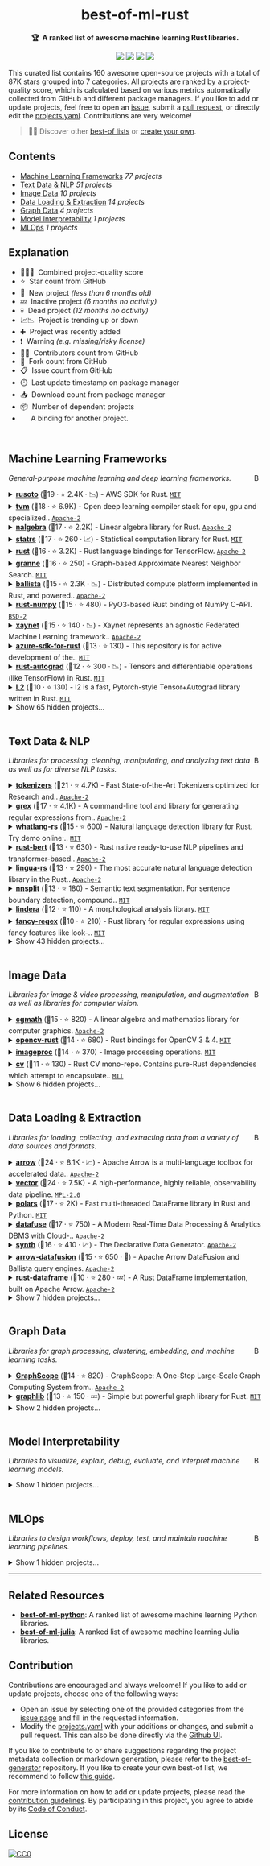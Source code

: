 <!-- markdownlint-disable -->
<h1 align="center">
    best-of-ml-rust
    <br>
</h1>

<p align="center">
    <strong>🏆&nbsp; A ranked list of awesome machine learning Rust libraries.</strong>
</p>

<p align="center">
    <a href="https://best-of.org" title="Best-of Badge"><img src="http://bit.ly/3o3EHNN"></a>
    <a href="#Contents" title="Project Count"><img src="https://img.shields.io/badge/projects-160-blue.svg?color=5ac4bf"></a>
    <a href="#Contribution" title="Contributions are welcome"><img src="https://img.shields.io/badge/contributions-welcome-green.svg"></a>
    <a href="https://github.com/e-tony/best-of-ml-rust/releases" title="Best-of Updates"><img src="https://img.shields.io/github/release-date/e-tony/best-of-ml-rust?color=green&label=updated"></a>
</p>

This curated list contains 160 awesome open-source projects with a total of 87K stars grouped into 7 categories. All projects are ranked by a project-quality score, which is calculated based on various metrics automatically collected from GitHub and different package managers. If you like to add or update projects, feel free to open an [issue](https://github.com/e-tony/best-of-ml-rust/issues/new/choose), submit a [pull request](https://github.com/e-tony/best-of-ml-rust/pulls), or directly edit the [projects.yaml](https://github.com/e-tony/best-of-ml-rust/edit/main/projects.yaml). Contributions are very welcome!

> 🧙‍♂️  Discover other [best-of lists](https://best-of.org) or [create your own](https://github.com/best-of-lists/best-of/blob/main/create-best-of-list.md).

## Contents

- [Machine Learning Frameworks](#machine-learning-frameworks) _77 projects_
- [Text Data & NLP](#text-data--nlp) _51 projects_
- [Image Data](#image-data) _10 projects_
- [Data Loading & Extraction](#data-loading--extraction) _14 projects_
- [Graph Data](#graph-data) _4 projects_
- [Model Interpretability](#model-interpretability) _1 projects_
- [MLOps](#mlops) _1 projects_

## Explanation
- 🥇🥈🥉&nbsp; Combined project-quality score
- ⭐️&nbsp; Star count from GitHub
- 🐣&nbsp; New project _(less than 6 months old)_
- 💤&nbsp; Inactive project _(6 months no activity)_
- 💀&nbsp; Dead project _(12 months no activity)_
- 📈📉&nbsp; Project is trending up or down
- ➕&nbsp; Project was recently added
- ❗️&nbsp; Warning _(e.g. missing/risky license)_
- 👨‍💻&nbsp; Contributors count from GitHub
- 🔀&nbsp; Fork count from GitHub
- 📋&nbsp; Issue count from GitHub
- ⏱️&nbsp; Last update timestamp on package manager
- 📥&nbsp; Download count from package manager
- 📦&nbsp; Number of dependent projects
- <img src="🎁" style="display:inline;" width="13" height="13">&nbsp; A binding for another project.

<br>

## Machine Learning Frameworks

<a href="#contents"><img align="right" width="15" height="15" src="https://git.io/JtehR" alt="Back to top"></a>

_General-purpose machine learning and deep learning frameworks._

<details><summary><b><a href="https://github.com/rusoto/rusoto">rusoto</a></b> (🥇19 ·  ⭐ 2.4K · 📉) - AWS SDK for Rust. <code><a href="http://bit.ly/34MBwT8">MIT</a></code></summary>

- [GitHub](https://github.com/rusoto/rusoto) (👨‍💻 180 · 🔀 370 · 📋 870 - 22% open · ⏱️ 30.06.2021):

	```
	git clone https://github.com/rusoto/rusoto
	```
</details>
<details><summary><b><a href="https://github.com/apache/tvm">tvm</a></b> (🥇18 ·  ⭐ 6.9K) - Open deep learning compiler stack for cpu, gpu and specialized.. <code><a href="http://bit.ly/3nYMfla">Apache-2</a></code> <code><img src="🎁" style="display:inline;" width="13" height="13"></code></summary>

- [GitHub](https://github.com/apache/tvm) (👨‍💻 580 · 🔀 1.9K · 📥 630 · 📋 1.9K - 8% open · ⏱️ 05.07.2021):

	```
	git clone https://github.com/apache/tvm
	```
</details>
<details><summary><b><a href="https://github.com/dimforge/nalgebra">nalgebra</a></b> (🥇17 ·  ⭐ 2.2K) - Linear algebra library for Rust. <code><a href="http://bit.ly/3nYMfla">Apache-2</a></code></summary>

- [GitHub](https://github.com/dimforge/nalgebra) (👨‍💻 140 · 🔀 270 · 📋 470 - 37% open · ⏱️ 18.06.2021):

	```
	git clone https://github.com/dimforge/nalgebra
	```
</details>
<details><summary><b><a href="https://github.com/statrs-dev/statrs">statrs</a></b> (🥇17 ·  ⭐ 260 · 📈) - Statistical computation library for Rust. <code><a href="http://bit.ly/34MBwT8">MIT</a></code></summary>

- [GitHub](https://github.com/statrs-dev/statrs) (👨‍💻 21 · 🔀 34 · 📋 93 - 20% open · ⏱️ 01.07.2021):

	```
	git clone https://github.com/boxtown/statrs
	```
</details>
<details><summary><b><a href="https://github.com/tensorflow/rust">rust</a></b> (🥇16 ·  ⭐ 3.2K) - Rust language bindings for TensorFlow. <code><a href="http://bit.ly/3nYMfla">Apache-2</a></code> <code><img src="🎁" style="display:inline;" width="13" height="13"></code></summary>

- [GitHub](https://github.com/tensorflow/rust) (👨‍💻 39 · 🔀 260 · 📋 130 - 23% open · ⏱️ 25.06.2021):

	```
	git clone https://github.com/tensorflow/rust
	```
</details>
<details><summary><b><a href="https://github.com/granne/granne">granne</a></b> (🥇16 ·  ⭐ 250) - Graph-based Approximate Nearest Neighbor Search. <code><a href="http://bit.ly/34MBwT8">MIT</a></code></summary>

- [GitHub](https://github.com/granne/granne) (👨‍💻 6 · 🔀 22 · 📋 12 - 33% open · ⏱️ 19.05.2021):

	```
	git clone https://github.com/granne/granne
	```
</details>
<details><summary><b><a href="https://github.com/ballista-compute/ballista">ballista</a></b> (🥇15 ·  ⭐ 2.3K · 📉) - Distributed compute platform implemented in Rust, and powered.. <code><a href="http://bit.ly/3nYMfla">Apache-2</a></code></summary>

- [GitHub](https://github.com/ballista-compute/ballista) (👨‍💻 37 · 🔀 140 · ⏱️ 20.04.2021):

	```
	git clone https://github.com/ballista-compute/ballista
	```
</details>
<details><summary><b><a href="https://github.com/PyO3/rust-numpy">rust-numpy</a></b> (🥇15 ·  ⭐ 480) - PyO3-based Rust binding of NumPy C-API. <code><a href="http://bit.ly/3rqEWVr">BSD-2</a></code></summary>

- [GitHub](https://github.com/PyO3/rust-numpy) (👨‍💻 29 · 🔀 63 · 📋 64 - 28% open · ⏱️ 12.06.2021):

	```
	git clone https://github.com/PyO3/rust-numpy
	```
</details>
<details><summary><b><a href="https://github.com/xaynetwork/xaynet">xaynet</a></b> (🥇15 ·  ⭐ 140 · 📉) - Xaynet represents an agnostic Federated Machine Learning framework.. <code><a href="http://bit.ly/3nYMfla">Apache-2</a></code></summary>

- [GitHub](https://github.com/xaynetwork/xaynet) (👨‍💻 28 · 🔀 18 · 📋 30 - 10% open · ⏱️ 05.07.2021):

	```
	git clone https://github.com/xaynetwork/xaynet
	```
</details>
<details><summary><b><a href="https://github.com/Azure/azure-sdk-for-rust">azure-sdk-for-rust</a></b> (🥈13 ·  ⭐ 130) - This repository is for active development of the.. <code><a href="http://bit.ly/34MBwT8">MIT</a></code> <code><img src="🎁" style="display:inline;" width="13" height="13"></code></summary>

- [GitHub](https://github.com/Azure/azure-sdk-for-rust) (👨‍💻 56 · 🔀 55 · 📋 140 - 39% open · ⏱️ 05.07.2021):

	```
	git clone https://github.com/Azure/azure-sdk-for-rust
	```
</details>
<details><summary><b><a href="https://github.com/raskr/rust-autograd">rust-autograd</a></b> (🥈12 ·  ⭐ 300 · 📉) - Tensors and differentiable operations (like TensorFlow) in Rust. <code><a href="http://bit.ly/34MBwT8">MIT</a></code></summary>

- [GitHub](https://github.com/raskr/rust-autograd) (👨‍💻 11 · 🔀 21 · 📋 26 - 15% open · ⏱️ 16.04.2021):

	```
	git clone https://github.com/raskr/rust-autograd
	```
</details>
<details><summary><b><a href="https://github.com/bilal2vec/L2">L2</a></b> (🥉10 ·  ⭐ 130) - l2 is a fast, Pytorch-style Tensor+Autograd library written in Rust. <code><a href="http://bit.ly/34MBwT8">MIT</a></code></summary>

- [GitHub](https://github.com/bilal2vec/L2) (🔀 15 · ⏱️ 04.02.2021):

	```
	git clone https://github.com/bilal2vec/L2
	```
</details>
<details><summary>Show 65 hidden projects...</summary>

- <b><a href="https://github.com/weld-project/weld">weld</a></b> (🥇16 ·  ⭐ 2.6K · 💀) - High-performance runtime for data analytics applications. <code><a href="http://bit.ly/3aKzpTv">BSD-3</a></code>
- <b><a href="https://github.com/sonos/tract">tract</a></b> (🥇15 ·  ⭐ 990) - Tiny, no-nonsense, self-contained, Tensorflow and ONNX inference. <code>❗Unlicensed</code>
- <b><a href="https://github.com/rust-ml/linfa">linfa</a></b> (🥈14 ·  ⭐ 1K) - A Rust machine learning framework. <code>❗Unlicensed</code>
- <b><a href="https://github.com/substantic/rain">rain</a></b> (🥈14 ·  ⭐ 650 · 💀) - Framework for large distributed pipelines. <code><a href="http://bit.ly/34MBwT8">MIT</a></code>
- <b><a href="https://github.com/maciejkula/rustlearn">rustlearn</a></b> (🥈14 ·  ⭐ 490 · 💀) - Machine learning crate for Rust. <code><a href="http://bit.ly/3nYMfla">Apache-2</a></code>
- <b><a href="https://github.com/Synerise/cleora">cleora</a></b> (🥈14 ·  ⭐ 330) - Cleora AI is a general-purpose model for efficient, scalable.. <code>❗Unlicensed</code>
- <b><a href="https://github.com/AtheMathmo/rusty-machine">rusty-machine</a></b> (🥈13 ·  ⭐ 1.2K · 💀) - Machine Learning library for Rust. <code><a href="http://bit.ly/34MBwT8">MIT</a></code>
- <b><a href="https://github.com/LaurentMazare/tch-rs">tch-rs</a></b> (🥈13 ·  ⭐ 1.1K) - Rust bindings for the C++ api of PyTorch. <code>❗Unlicensed</code> <code><img src="🎁" style="display:inline;" width="13" height="13"></code>
- <b><a href="https://github.com/spearow/juice">juice</a></b> (🥈13 ·  ⭐ 790) - The Hacker's Machine Learning Engine. <code>❗Unlicensed</code>
- <b><a href="https://github.com/autumnai/leaf">leaf</a></b> (🥈12 ·  ⭐ 5.5K · 💀) - Open Machine Intelligence Framework for Hackers. (GPU/CPU). <code>❗Unlicensed</code>
- <b><a href="https://github.com/google/evcxr">evcxr</a></b> (🥈12 ·  ⭐ 2.6K) -  <code><a href="http://bit.ly/3nYMfla">Apache-2</a></code>
- <b><a href="https://github.com/wsmoses/Enzyme">Enzyme</a></b> (🥈12 ·  ⭐ 490) - High-performance automatic differentiation of LLVM. <code>❗Unlicensed</code>
- <b><a href="https://github.com/vbarrielle/sprs">sprs</a></b> (🥈12 ·  ⭐ 240) - sparse linear algebra library for rust. <code>❗Unlicensed</code>
- <b><a href="https://github.com/milesgranger/gap_statistic">gap_statistic</a></b> (🥈12 ·  ⭐ 98) - Dynamically get the suggested clusters in the data for.. <code>❗Unlicensed</code>
- <b><a href="https://github.com/Enet4/faiss-rs">faiss-rs</a></b> (🥈12 ·  ⭐ 44) - Rust language bindings for Faiss. <code>❗Unlicensed</code> <code><img src="🎁" style="display:inline;" width="13" height="13"></code>
- <b><a href="https://github.com/milesgranger/pyrus-cramjam">pyrus-cramjam</a></b> (🥈12 ·  ⭐ 23) - Thin Python wrapper to de/compression algorithms in Rust -.. <code><a href="http://bit.ly/34MBwT8">MIT</a></code>
- <b><a href="https://github.com/argmin-rs/argmin">argmin</a></b> (🥈11 ·  ⭐ 300) - Mathematical optimization in pure Rust. <code>❗Unlicensed</code>
- <b><a href="https://github.com/Axect/Peroxide">Peroxide</a></b> (🥈11 ·  ⭐ 220) - Rust numeric library with R, MATLAB & Python syntax. <code>❗Unlicensed</code>
- <b><a href="https://github.com/tspooner/rsrl">rsrl</a></b> (🥈11 ·  ⭐ 100 · 💀) - A fast, safe and easy to use reinforcement learning framework in Rust. <code><a href="http://bit.ly/34MBwT8">MIT</a></code>
- <b><a href="https://github.com/MrRobb/gym-rs">gym-rs</a></b> (🥈11 ·  ⭐ 33 · 💤) - OpenAI Gym bindings for Rust. <code><a href="http://bit.ly/34MBwT8">MIT</a></code> <code><img src="🎁" style="display:inline;" width="13" height="13"></code>
- <b><a href="https://github.com/jackm321/RustNN">RustNN</a></b> (🥉10 ·  ⭐ 300 · 💀) - A neural network crate. <code><a href="http://bit.ly/3nYMfla">Apache-2</a></code>
- <b><a href="https://github.com/tedsta/deeplearn-rs">deeplearn-rs</a></b> (🥉10 ·  ⭐ 190 · 💀) - Neural networks in Rust. <code><a href="http://bit.ly/34MBwT8">MIT</a></code>
- <b><a href="https://github.com/vertexclique/orkhon">orkhon</a></b> (🥉10 ·  ⭐ 99) - Orkhon: ML Inference Framework and Server Runtime. <code><a href="http://bit.ly/34MBwT8">MIT</a></code>
- <b><a href="https://github.com/torchrs/torchrs">torchrs</a></b> (🥉10 ·  ⭐ 75 · 💀) - Deep Learning in Rust with the PyTorch API. <code><a href="http://bit.ly/3rqEWVr">BSD-2</a></code> <code><img src="🎁" style="display:inline;" width="13" height="13"></code>
- <b><a href="https://github.com/ralfbiedert/ffsvm-rust">ffsvm-rust</a></b> (🥉10 ·  ⭐ 43 · 💀) - FFSVM stands for Really Fast Support Vector Machine. <code><a href="http://bit.ly/34MBwT8">MIT</a></code>
- <b><a href="https://github.com/milesgranger/black-jack">black-jack</a></b> (🥉10 ·  ⭐ 26) - DataFrame / Series data processing in Rust. <code><a href="http://bit.ly/2M0xdwT">❗️GPL-3.0</a></code>
- <b><a href="https://github.com/smartcorelib/smartcore">smartcore</a></b> (🥉9 ·  ⭐ 150) - SmartCore is a comprehensive library for machine learning and.. <code><a href="http://bit.ly/3nYMfla">Apache-2</a></code>
- <b><a href="https://github.com/mrhooray/kdtree-rs">kdtree-rs</a></b> (🥉9 ·  ⭐ 110) - K-dimensional tree in Rust for fast geospatial indexing and.. <code>❗Unlicensed</code>
- <b><a href="https://github.com/millardjn/alumina">alumina</a></b> (🥉9 ·  ⭐ 82) - A deep learning library for rust. <code>❗Unlicensed</code>
- <b><a href="https://github.com/bminixhofer/tractjs">tractjs</a></b> (🥉9 ·  ⭐ 54) - Run ONNX and TensorFlow inference in the browser. <code>❗Unlicensed</code>
- <b><a href="https://github.com/MikhailKravets/NeuroFlow">NeuroFlow</a></b> (🥉9 ·  ⭐ 53 · 💀) - Awesome deep learning crate. <code><a href="http://bit.ly/34MBwT8">MIT</a></code>
- <b><a href="https://github.com/daniel-e/rustml">rustml</a></b> (🥉9 ·  ⭐ 46 · 💀) - Machine learning in Rust. <code>❗Unlicensed</code>
- <b><a href="https://github.com/boncheolgu/tflite-rs">tflite-rs</a></b> (🥉9 ·  ⭐ 42) -  <code>❗Unlicensed</code>
- <b><a href="https://github.com/milanboers/rurel">rurel</a></b> (🥉9 ·  ⭐ 31) - Flexible, reusable reinforcement learning (Q learning) implementation in.. <code><a href="http://bit.ly/3postzC">MPL-2.0</a></code>
- <b><a href="https://github.com/avinashshenoy97/RusticSOM">RusticSOM</a></b> (🥉9 ·  ⭐ 21 · 💤) - Rust library for Self Organising Maps (SOM). <code><a href="http://bit.ly/34MBwT8">MIT</a></code>
- <b><a href="https://github.com/emakryo/rustdef">rustdef</a></b> (🥉9 ·  ⭐ 12) - Jupyter extension for rust. <code><a href="http://bit.ly/34MBwT8">MIT</a></code>
- <b><a href="https://github.com/neuronika/neuronika">neuronika</a></b> (🥉8 ·  ⭐ 400 · 🐣) - Tensors and dynamic neural networks in pure Rust. <code><a href="http://bit.ly/3postzC">MPL-2.0</a></code>
- <b><a href="https://github.com/jramapuram/hal">hal</a></b> (🥉8 ·  ⭐ 78 · 💀) - Rust based Cross-GPU Machine Learning. <code><a href="http://bit.ly/34MBwT8">MIT</a></code>
- <b><a href="https://github.com/rust-cv/hnsw">hnsw</a></b> (🥉8 ·  ⭐ 61) - HNSW ANN from the paper Efficient and robust approximate nearest neighbor.. <code><a href="http://bit.ly/3rqEWVr">BSD-2</a></code>
- <b><a href="https://github.com/diffeo/kodama">kodama</a></b> (🥉8 ·  ⭐ 50 · 💤) - Fast hierarchical agglomerative clustering in Rust. <code><a href="http://bit.ly/34MBwT8">MIT</a></code>
- <b><a href="https://github.com/liborty/rstats">rstats</a></b> (🥉8 ·  ⭐ 2 · 📈) - Rust Statistics and Vector Algebra Library. <code><a href="http://bit.ly/3nYMfla">Apache-2</a></code>
- <b><a href="https://github.com/charles-r-earp/autograph">autograph</a></b> (🥉7 ·  ⭐ 120) - Machine Learning Library for Rust. <code>❗Unlicensed</code>
- <b><a href="https://github.com/metamolecular/gamma">gamma</a></b> (🥉7 ·  ⭐ 110) - A graph library for Rust. <code>❗Unlicensed</code>
- <b><a href="https://github.com/outbrain/fwumious_wabbit">fwumious_wabbit</a></b> (🥉7 ·  ⭐ 98) - Fwumious Wabbit, fast on-line machine learning toolkit.. <code>❗Unlicensed</code>
- <b><a href="https://github.com/InstantDomain/instant-distance">instant-distance</a></b> (🥉7 ·  ⭐ 96) - Fast approximate nearest neighbor searching in Rust,.. <code>❗Unlicensed</code>
- <b><a href="https://github.com/epwalsh/rust-dl-webserver">rust-dl-webserver</a></b> (🥉7 ·  ⭐ 18) - Example of serving deep learning models in Rust with.. <code>❗Unlicensed</code>
- <b><a href="https://github.com/messense/crfsuite-rs">crfsuite-rs</a></b> (🥉7 ·  ⭐ 16) - Rust binding to crfsuite. <code><a href="http://bit.ly/34MBwT8">MIT</a></code>
- <b><a href="https://github.com/tomtung/craftml-rs">craftml-rs</a></b> (🥉7 ·  ⭐ 12 · 💀) - A Rust implementation of CRAFTML, an Efficient Clustering-based.. <code><a href="http://bit.ly/34MBwT8">MIT</a></code>
- <b><a href="https://github.com/CasperN/drug">drug</a></b> (🥉7 ·  ⭐ 10 · 💀) - Differentiable Rust Graphs (neural network library). <code><a href="http://bit.ly/34MBwT8">MIT</a></code>
- <b><a href="https://github.com/lerouxrgd/ngt-rs">ngt-rs</a></b> (🥉7 ·  ⭐ 10) - Rust wrappers for NGT approximate nearest neighbor search. <code><a href="http://bit.ly/3nYMfla">Apache-2</a></code> <code><img src="🎁" style="display:inline;" width="13" height="13"></code>
- <b><a href="https://github.com/rust-cv/hwt">hwt</a></b> (🥉7 ·  ⭐ 6 · 💀) - Hamming Weight Tree from the paper Online Nearest Neighbor Search in Hamming.. <code><a href="http://bit.ly/34MBwT8">MIT</a></code>
- <b><a href="https://github.com/shadeMe/liblinear-rs">liblinear-rs</a></b> (🥉7 ·  ⭐ 5 · 💀) - Rust language bindings for the LIBLINEAR C/C++ library. <code><a href="http://bit.ly/34MBwT8">MIT</a></code> <code><img src="🎁" style="display:inline;" width="13" height="13"></code>
- <b><a href="https://github.com/petabi/petal-clustering">petal-clustering</a></b> (🥉7 ·  ⭐ 5) - DBSCAN and OPTICS clustering algorithms. <code><a href="http://bit.ly/3nYMfla">Apache-2</a></code>
- <b><a href="https://github.com/epwalsh/batched-fn">batched-fn</a></b> (🥉7 ·  ⭐ 4) - Rust middleware for serving deep learning models with batched.. <code><a href="http://bit.ly/3nYMfla">Apache-2</a></code>
- <b><a href="https://github.com/Robbepop/prophet">prophet</a></b> (🥉6 ·  ⭐ 39 · 💀) - A simple neural net implementation. <code>❗Unlicensed</code>
- <b><a href="https://github.com/JonathanWoollett-Light/cogent">cogent</a></b> (🥉6 ·  ⭐ 27) - Simple neural network library for classification written in Rust. <code>❗Unlicensed</code>
- <b><a href="https://github.com/kornelski/vpsearch">vpsearch</a></b> (🥉6 ·  ⭐ 25 · 💤) - C library for finding nearest (most similar) element in a set. <code>❗Unlicensed</code>
- <b><a href="https://github.com/frjnn/bhtsne">bhtsne</a></b> (🥉6 ·  ⭐ 20) - Barnes-Hut t-SNE implementation written in Rust. <code><a href="http://bit.ly/34MBwT8">MIT</a></code>
- <b><a href="https://github.com/yurytsoy/revonet">revonet</a></b> (🥉6 ·  ⭐ 17 · 💀) - Rust implementation of real-coded GA for solving optimization.. <code><a href="http://bit.ly/2M0xdwT">❗️GPL-3.0</a></code>
- <b><a href="https://github.com/afck/fann-rs">fann-rs</a></b> (🥉6 ·  ⭐ 11 · 💀) - Rust wrapper for the Fast Artificial Neural Network library. <code><a href="http://bit.ly/37RvQcA">❗️LGPL-3.0</a></code>
- <b><a href="https://github.com/zenoxygen/bayespam">bayespam</a></b> (🥉6 ·  ⭐ 5 · 💤) - A simple bayesian spam classifier written in Rust. <code><a href="http://bit.ly/34MBwT8">MIT</a></code>
- <b><a href="https://github.com/finalfusion/reductive">reductive</a></b> (🥉6) - Vector quantization. <code><a href="http://bit.ly/3nYMfla">Apache-2</a></code>
- <b><a href="https://github.com/c0dearm/mushin">mushin</a></b> (🥉5 ·  ⭐ 190 · 🐣) - Compile-time creation of neural networks. <code>❗Unlicensed</code>
- <b><a href="https://github.com/usamec/cntk-rs">cntk-rs</a></b> (🥉5 ·  ⭐ 20 · 💀) - Wrapper around Microsoft CNTK library. <code>❗Unlicensed</code>
- <b><a href="https://github.com/NivenT/REnforce">REnforce</a></b> (🥉5 ·  ⭐ 17 · 💀) - Reinforcement learning library written in Rust. <code>❗Unlicensed</code>
</details>
<br>

## Text Data & NLP

<a href="#contents"><img align="right" width="15" height="15" src="https://git.io/JtehR" alt="Back to top"></a>

_Libraries for processing, cleaning, manipulating, and analyzing text data as well as for diverse NLP tasks._

<details><summary><b><a href="https://github.com/huggingface/tokenizers">tokenizers</a></b> (🥇21 ·  ⭐ 4.7K) - Fast State-of-the-Art Tokenizers optimized for Research and.. <code><a href="http://bit.ly/3nYMfla">Apache-2</a></code></summary>

- [GitHub](https://github.com/huggingface/tokenizers) (👨‍💻 40 · 🔀 360 · 📦 35 · 📋 460 - 25% open · ⏱️ 24.05.2021):

	```
	git clone https://github.com/huggingface/tokenizers
	```
</details>
<details><summary><b><a href="https://github.com/pemistahl/grex">grex</a></b> (🥇17 ·  ⭐ 4.1K) - A command-line tool and library for generating regular expressions from.. <code><a href="http://bit.ly/3nYMfla">Apache-2</a></code></summary>

- [GitHub](https://github.com/pemistahl/grex) (👨‍💻 4 · 🔀 88 · 📥 4.3K · 📋 32 - 18% open · ⏱️ 31.05.2021):

	```
	git clone https://github.com/pemistahl/grex
	```
</details>
<details><summary><b><a href="https://github.com/greyblake/whatlang-rs">whatlang-rs</a></b> (🥇15 ·  ⭐ 600) - Natural language detection library for Rust. Try demo online:.. <code><a href="http://bit.ly/34MBwT8">MIT</a></code></summary>

- [GitHub](https://github.com/greyblake/whatlang-rs) (👨‍💻 14 · 🔀 30 · 📋 41 - 7% open · ⏱️ 13.05.2021):

	```
	git clone https://github.com/greyblake/whatlang-rs
	```
</details>
<details><summary><b><a href="https://github.com/guillaume-be/rust-bert">rust-bert</a></b> (🥇13 ·  ⭐ 630) - Rust native ready-to-use NLP pipelines and transformer-based.. <code><a href="http://bit.ly/3nYMfla">Apache-2</a></code></summary>

- [GitHub](https://github.com/guillaume-be/rust-bert) (👨‍💻 11 · 🔀 43 · 📋 54 - 20% open · ⏱️ 03.07.2021):

	```
	git clone https://github.com/guillaume-be/rust-bert
	```
</details>
<details><summary><b><a href="https://github.com/pemistahl/lingua-rs">lingua-rs</a></b> (🥇13 ·  ⭐ 290) - The most accurate natural language detection library in the Rust.. <code><a href="http://bit.ly/3nYMfla">Apache-2</a></code></summary>

- [GitHub](https://github.com/pemistahl/lingua-rs) (👨‍💻 3 · 🔀 7 · 📋 14 - 42% open · ⏱️ 02.06.2021):

	```
	git clone https://github.com/pemistahl/lingua-rs
	```
</details>
<details><summary><b><a href="https://github.com/bminixhofer/nnsplit">nnsplit</a></b> (🥇13 ·  ⭐ 180) - Semantic text segmentation. For sentence boundary detection, compound.. <code><a href="http://bit.ly/34MBwT8">MIT</a></code></summary>

- [GitHub](https://github.com/bminixhofer/nnsplit) (👨‍💻 4 · 🔀 11 · 📦 2 · 📋 21 - 38% open · ⏱️ 15.04.2021):

	```
	git clone https://github.com/bminixhofer/nnsplit
	```
</details>
<details><summary><b><a href="https://github.com/lindera-morphology/lindera">lindera</a></b> (🥈12 ·  ⭐ 110) - A morphological analysis library. <code><a href="http://bit.ly/34MBwT8">MIT</a></code></summary>

- [GitHub](https://github.com/lindera-morphology/lindera) (👨‍💻 7 · 🔀 13 · 📋 31 - 19% open · ⏱️ 20.06.2021):

	```
	git clone https://github.com/lindera-morphology/lindera
	```
</details>
<details><summary><b><a href="https://github.com/fancy-regex/fancy-regex">fancy-regex</a></b> (🥈10 ·  ⭐ 210) - Rust library for regular expressions using fancy features like look-.. <code><a href="http://bit.ly/34MBwT8">MIT</a></code></summary>

- [GitHub](https://github.com/fancy-regex/fancy-regex) (👨‍💻 13 · 🔀 14 · 📋 17 - 23% open · ⏱️ 17.05.2021):

	```
	git clone https://github.com/fancy-regex/fancy-regex
	```
</details>
<details><summary>Show 43 hidden projects...</summary>

- <b><a href="https://github.com/bminixhofer/nlprule">nlprule</a></b> (🥇14 ·  ⭐ 340) - A fast, low-resource Natural Language Processing and Text.. <code>❗Unlicensed</code>
- <b><a href="https://github.com/snipsco/snips-nlu-rs">snips-nlu-rs</a></b> (🥇14 ·  ⭐ 320 · 💀) - Snips NLU rust implementation. <code>❗Unlicensed</code>
- <b><a href="https://github.com/explosion/tokenizations">tokenizations</a></b> (🥇13 ·  ⭐ 80) - Robust and Fast tokenizations alignment library for Rust and Python.. <code><a href="http://bit.ly/34MBwT8">MIT</a></code>
- <b><a href="https://github.com/BurntSushi/aho-corasick">aho-corasick</a></b> (🥈12 ·  ⭐ 460) - A fast implementation of Aho-Corasick in Rust. <code>❗Unlicensed</code>
- <b><a href="https://github.com/BurntSushi/memchr">memchr</a></b> (🥈12 ·  ⭐ 290) - Optimized string search routines for Rust. <code>❗Unlicensed</code>
- <b><a href="https://github.com/christophertrml/rs-natural">rs-natural</a></b> (🥈11 ·  ⭐ 190 · 💀) - Natural Language Processing for Rust. <code><a href="http://bit.ly/34MBwT8">MIT</a></code>
- <b><a href="https://github.com/snipsco/rustling-ontology">rustling-ontology</a></b> (🥈11 ·  ⭐ 110 · 💤) - Ontology for rustling. <code>❗Unlicensed</code>
- <b><a href="https://github.com/snipsco/rustling">rustling</a></b> (🥈11 ·  ⭐ 63 · 💀) - Rust implementation of Duckling. <code>❗Unlicensed</code> <code><img src="🎁" style="display:inline;" width="13" height="13"></code>
- <b><a href="https://github.com/finalfusion/finalfrontier">finalfrontier</a></b> (🥈11 ·  ⭐ 61) - Context-sensitive word embeddings with subwords. In Rust. <code>❗Unlicensed</code>
- <b><a href="https://github.com/snipsco/snips-nlu-ontology">snips-nlu-ontology</a></b> (🥈11 ·  ⭐ 55 · 💀) - Ontology of Snips NLU. <code>❗Unlicensed</code>
- <b><a href="https://github.com/guillaume-be/rust-tokenizers">rust-tokenizers</a></b> (🥈10 ·  ⭐ 88) - Rust-tokenizer offers high-performance tokenizers for modern.. <code><a href="http://bit.ly/3nYMfla">Apache-2</a></code>
- <b><a href="https://github.com/CurrySoftware/rust-stemmers">rust-stemmers</a></b> (🥈10 ·  ⭐ 64) - A rust implementation of some popular snowball stemming algorithms. <code><a href="http://bit.ly/34MBwT8">MIT</a></code>
- <b><a href="https://github.com/finalfusion/finalfusion-rust">finalfusion-rust</a></b> (🥈10 ·  ⭐ 38 · 📉) - finalfusion embeddings in Rust. <code>❗Unlicensed</code>
- <b><a href="https://github.com/rth/vtext">vtext</a></b> (🥉9 ·  ⭐ 110 · 💀) - Simple NLP in Rust with Python bindings. <code><a href="http://bit.ly/3nYMfla">Apache-2</a></code>
- <b><a href="https://github.com/danieldk/dpar">dpar</a></b> (🥉9 ·  ⭐ 39 · 💤) - Neural network transition-based dependency parser (in Rust). <code><a href="http://bit.ly/3nYMfla">Apache-2</a></code>
- <b><a href="https://github.com/tantivy-search/levenshtein-automata">levenshtein-automata</a></b> (🥉9 ·  ⭐ 36) -  <code><a href="http://bit.ly/34MBwT8">MIT</a></code>
- <b><a href="https://github.com/cpcdoy/rust-sbert">rust-sbert</a></b> (🥉9 ·  ⭐ 20 · 💤) - Rust port of sentence-transformers.. <code><a href="http://bit.ly/3nYMfla">Apache-2</a></code>
- <b><a href="https://github.com/proycon/deepfrog">deepfrog</a></b> (🥉9 ·  ⭐ 15) - An NLP-suite powered by deep learning. <code><a href="http://bit.ly/2M0xdwT">❗️GPL-3.0</a></code>
- <b><a href="https://github.com/snipsco/gazetteer-entity-parser">gazetteer-entity-parser</a></b> (🥉9 ·  ⭐ 14 · 💀) - Rust library for parsing and resolving entity values.. <code>❗Unlicensed</code>
- <b><a href="https://github.com/snipsco/snips-nlu-parsers">snips-nlu-parsers</a></b> (🥉9 ·  ⭐ 11 · 💀) - Rust crate for entity parsing. <code>❗Unlicensed</code>
- <b><a href="https://github.com/danieldk/sentencepiece">sentencepiece</a></b> (🥉9 ·  ⭐ 6) - Rust binding for the sentencepiece library. <code><a href="http://bit.ly/3nYMfla">Apache-2</a></code>
- <b><a href="https://github.com/messense/fasttext-rs">fasttext-rs</a></b> (🥉8 ·  ⭐ 29) - fastText Rust binding. <code>❗Unlicensed</code> <code><img src="🎁" style="display:inline;" width="13" height="13"></code>
- <b><a href="https://github.com/stickeritis/sticker">sticker</a></b> (🥉8 ·  ⭐ 26) - Succeeded by SyntaxDot: https://github.com/tensordot/syntaxdot. <code>❗Unlicensed</code>
- <b><a href="https://github.com/pemistahl/chr">chr</a></b> (🥉8 ·  ⭐ 22) - A command-line tool that gives information about Unicode characters. <code><a href="http://bit.ly/3nYMfla">Apache-2</a></code>
- <b><a href="https://github.com/DimaKudosh/word2vec">word2vec</a></b> (🥉8 ·  ⭐ 20 · 💀) - Rust interface to word2vec. <code><a href="http://bit.ly/34MBwT8">MIT</a></code>
- <b><a href="https://github.com/tensordot/syntaxdot">syntaxdot</a></b> (🥉8 ·  ⭐ 19) - Neural syntax annotator, supporting sequence labeling,.. <code>❗Unlicensed</code>
- <b><a href="https://github.com/vgel/treebender">treebender</a></b> (🥉8 ·  ⭐ 19) - A HDPSG-inspired symbolic natural language parser written in Rust. <code><a href="http://bit.ly/34MBwT8">MIT</a></code>
- <b><a href="https://github.com/danieldk/alpino-tokenizer">alpino-tokenizer</a></b> (🥉8 ·  ⭐ 3 · 💤) - Rust wrapper for the Alpino tokenizer. <code><a href="http://bit.ly/3nYMfla">Apache-2</a></code>
- <b><a href="https://github.com/nakagami/awabi">awabi</a></b> (🥉8 ·  ⭐ 3) - A morphological analyzer using mecab dictionary. <code><a href="http://bit.ly/34MBwT8">MIT</a></code>
- <b><a href="https://github.com/Garvys/rustfst">rustfst</a></b> (🥉7 ·  ⭐ 72) - Rust re-implementation of OpenFST - library for constructing,.. <code>❗Unlicensed</code>
- <b><a href="https://github.com/mklf/word2vec-rs">word2vec-rs</a></b> (🥉7 ·  ⭐ 27) - pure rust implemention of word2vec. <code>❗Unlicensed</code>
- <b><a href="https://github.com/sebpuetz/lumberjack">lumberjack</a></b> (🥉7 ·  ⭐ 11 · 💀) - Read and modify constituency trees in Rust. <code><a href="http://bit.ly/3nYMfla">Apache-2</a></code>
- <b><a href="https://github.com/cmccomb/rust-stop-words">rust-stop-words</a></b> (🥉7 ·  ⭐ 3) - Common stop words in a variety of languages. <code><a href="http://bit.ly/34MBwT8">MIT</a></code>
- <b><a href="https://github.com/huggingface/spm_precompiled">spm_precompiled</a></b> (🥉6 ·  ⭐ 9 · 💤) - Highly specialized crate to parse and use.. <code><a href="http://bit.ly/3nYMfla">Apache-2</a></code>
- <b><a href="https://github.com/danieldk/seqalign">seqalign</a></b> (🥉6 ·  ⭐ 1) - Sequence alignments. <code><a href="http://bit.ly/3nYMfla">Apache-2</a></code>
- <b><a href="https://github.com/reinfer/blingfire-rs">blingfire-rs</a></b> (🥉5 ·  ⭐ 12 · 💀) - Rust wrapper for the BlingFire tokenization library. <code><a href="http://bit.ly/34MBwT8">MIT</a></code>
- <b><a href="https://github.com/allenai/rustberta-snli">rustberta-snli</a></b> (🥉5 ·  ⭐ 12) - A Rust implementation of a RoBERTa classification model.. <code>❗Unlicensed</code>
- <b><a href="https://github.com/ferristseng/rust-tfidf">rust-tfidf</a></b> (🥉5 ·  ⭐ 9) -  <code>❗Unlicensed</code>
- <b><a href="https://github.com/bminixhofer/srx">srx</a></b> (🥉5 ·  ⭐ 3 · 🐣) - A mostly compliant Rust implementation of the Segmentation Rules.. <code>❗Unlicensed</code>
- <b><a href="https://github.com/danieldk/ohnomore">ohnomore</a></b> (🥉5) - Explorations in lemmatization. <code>❗Unlicensed</code>
- <b><a href="https://github.com/Aleph-Alpha/aleph-alpha-tokenizer">aleph-alpha-tokenizer</a></b> (🥉3 ·  ⭐ 5 · 💤) - A rustic language tokenizer library inspired by.. <code>❗Unlicensed</code>
- <b><a href="https://github.com/danieldk/wordpieces">wordpieces</a></b> (🥉3 ·  ⭐ 1) - Split tokens into word pieces. <code>❗Unlicensed</code>
- <b><a href="https://github.com/andrew-johnson-4/misspeller">misspeller</a></b> (🥉3 · 💤) - Take correctly spelled words and return common spelling mistakes. <code>❗Unlicensed</code>
</details>
<br>

## Image Data

<a href="#contents"><img align="right" width="15" height="15" src="https://git.io/JtehR" alt="Back to top"></a>

_Libraries for image & video processing, manipulation, and augmentation as well as libraries for computer vision._

<details><summary><b><a href="https://github.com/rustgd/cgmath">cgmath</a></b> (🥇15 ·  ⭐ 820) - A linear algebra and mathematics library for computer graphics. <code><a href="http://bit.ly/3nYMfla">Apache-2</a></code></summary>

- [GitHub](https://github.com/rustgd/cgmath) (👨‍💻 94 · 🔀 140 · 📋 170 - 30% open · ⏱️ 16.06.2021):

	```
	git clone https://github.com/rustgd/cgmath
	```
</details>
<details><summary><b><a href="https://github.com/twistedfall/opencv-rust">opencv-rust</a></b> (🥈14 ·  ⭐ 680) - Rust bindings for OpenCV 3 & 4. <code><a href="http://bit.ly/34MBwT8">MIT</a></code> <code><img src="🎁" style="display:inline;" width="13" height="13"></code></summary>

- [GitHub](https://github.com/twistedfall/opencv-rust) (👨‍💻 29 · 🔀 67 · 📋 200 - 6% open · ⏱️ 01.07.2021):

	```
	git clone https://github.com/twistedfall/opencv-rust
	```
</details>
<details><summary><b><a href="https://github.com/image-rs/imageproc">imageproc</a></b> (🥈14 ·  ⭐ 370) - Image processing operations. <code><a href="http://bit.ly/34MBwT8">MIT</a></code></summary>

- [GitHub](https://github.com/image-rs/imageproc) (👨‍💻 50 · 🔀 82 · 📋 140 - 37% open · ⏱️ 16.04.2021):

	```
	git clone https://github.com/image-rs/imageproc
	```
</details>
<details><summary><b><a href="https://github.com/rust-cv/cv">cv</a></b> (🥉11 ·  ⭐ 130) - Rust CV mono-repo. Contains pure-Rust dependencies which attempt to encapsulate.. <code><a href="http://bit.ly/34MBwT8">MIT</a></code></summary>

- [GitHub](https://github.com/rust-cv/cv) (👨‍💻 4 · 🔀 10 · 📋 26 - 92% open · ⏱️ 15.03.2021):

	```
	git clone https://github.com/rust-cv/cv
	```
</details>
<details><summary>Show 6 hidden projects...</summary>

- <b><a href="https://github.com/EmbarkStudios/texture-synthesis">texture-synthesis</a></b> (🥈14 ·  ⭐ 1.4K) - Example-based texture synthesis written in Rust. <code>❗Unlicensed</code>
- <b><a href="https://github.com/atomashpolskiy/rustface">rustface</a></b> (🥉13 ·  ⭐ 280) - Face detection library for the Rust programming language. <code>❗Unlicensed</code>
- <b><a href="https://github.com/visioncortex/visionmagic">visionmagic</a></b> (🥉10 ·  ⭐ 27) - Collection of vision & graphics algorithms. <code>❗Unlicensed</code>
- <b><a href="https://github.com/mpizenberg/visual-odometry-rs">visual-odometry-rs</a></b> (🥉9 ·  ⭐ 29 · 💀) - Visual Odometry in Rust (vors). <code><a href="http://bit.ly/3postzC">MPL-2.0</a></code>
- <b><a href="https://github.com/jerry73204/rust-cv-convert">rust-cv-convert</a></b> (🥉8 ·  ⭐ 11 · 🐣) - Type conversion among popular Rust computer vision libraries. <code><a href="http://bit.ly/34MBwT8">MIT</a></code>
- <b><a href="https://github.com/mermoldy/image-ssd">image-ssd</a></b> (🥉5 ·  ⭐ 1 · 💤) - A Rust library for object detection via SSD MobileNet. <code><a href="http://bit.ly/34MBwT8">MIT</a></code>
</details>
<br>

## Data Loading & Extraction

<a href="#contents"><img align="right" width="15" height="15" src="https://git.io/JtehR" alt="Back to top"></a>

_Libraries for loading, collecting, and extracting data from a variety of data sources and formats._

<details><summary><b><a href="https://github.com/apache/arrow">arrow</a></b> (🥇24 ·  ⭐ 8.1K · 📈) - Apache Arrow is a multi-language toolbox for accelerated data.. <code><a href="http://bit.ly/3nYMfla">Apache-2</a></code></summary>

- [GitHub](https://github.com/apache/arrow) (👨‍💻 690 · 🔀 1.9K · 📦 47 · 📋 620 - 0% open · ⏱️ 05.07.2021):

	```
	git clone https://github.com/apache/arrow
	```
</details>
<details><summary><b><a href="https://github.com/timberio/vector">vector</a></b> (🥇24 ·  ⭐ 7.5K) - A high-performance, highly reliable, observability data pipeline. <code><a href="http://bit.ly/3postzC">MPL-2.0</a></code></summary>

- [GitHub](https://github.com/timberio/vector) (👨‍💻 150 · 🔀 540 · 📥 49K · 📋 3.8K - 35% open · ⏱️ 02.07.2021):

	```
	git clone https://github.com/timberio/vector
	```
</details>
<details><summary><b><a href="https://github.com/pola-rs/polars">polars</a></b> (🥈17 ·  ⭐ 2K) - Fast multi-threaded DataFrame library in Rust and Python. <code><a href="http://bit.ly/34MBwT8">MIT</a></code></summary>

- [GitHub](https://github.com/pola-rs/polars) (👨‍💻 32 · 🔀 110 · 📦 3 · 📋 380 - 10% open · ⏱️ 04.07.2021):

	```
	git clone https://github.com/ritchie46/polars
	```
</details>
<details><summary><b><a href="https://github.com/datafuselabs/datafuse">datafuse</a></b> (🥈17 ·  ⭐ 750) - A Modern Real-Time Data Processing & Analytics DBMS with Cloud-.. <code><a href="http://bit.ly/3nYMfla">Apache-2</a></code></summary>

- [GitHub](https://github.com/datafuselabs/datafuse) (👨‍💻 32 · 🔀 83 · 📥 140 · 📋 360 - 35% open · ⏱️ 05.07.2021):

	```
	git clone https://github.com/datafuselabs/datafuse
	```
</details>
<details><summary><b><a href="https://github.com/getsynth/synth">synth</a></b> (🥈16 ·  ⭐ 410 · 📈) - The Declarative Data Generator. <code><a href="http://bit.ly/3nYMfla">Apache-2</a></code></summary>

- [GitHub](https://github.com/getsynth/synth) (👨‍💻 8 · 🔀 21 · 📥 520 · 📋 12 - 41% open · ⏱️ 03.07.2021):

	```
	git clone https://github.com/openquery-io/synth
	```
</details>
<details><summary><b><a href="https://github.com/apache/arrow-datafusion">arrow-datafusion</a></b> (🥈15 ·  ⭐ 650 · 🐣) - Apache Arrow DataFusion and Ballista query engines. <code><a href="http://bit.ly/3nYMfla">Apache-2</a></code></summary>

- [GitHub](https://github.com/apache/arrow-datafusion) (👨‍💻 230 · 🔀 90 · 📋 410 - 55% open · ⏱️ 05.07.2021):

	```
	git clone https://github.com/apache/arrow-datafusion
	```
</details>
<details><summary><b><a href="https://github.com/nevi-me/rust-dataframe">rust-dataframe</a></b> (🥉10 ·  ⭐ 280 · 💤) - A Rust DataFrame implementation, built on Apache Arrow. <code><a href="http://bit.ly/3nYMfla">Apache-2</a></code></summary>

- [GitHub](https://github.com/nevi-me/rust-dataframe) (👨‍💻 4 · 🔀 20 · 📋 38 - 31% open · ⏱️ 26.10.2020):

	```
	git clone https://github.com/nevi-me/rust-dataframe
	```
</details>
<details><summary>Show 7 hidden projects...</summary>

- <b><a href="https://github.com/rayon-rs/rayon">rayon</a></b> (🥈15 ·  ⭐ 5.3K) - Rayon: A data parallelism library for Rust. <code>❗Unlicensed</code>
- <b><a href="https://github.com/BurntSushi/fst">fst</a></b> (🥉13 ·  ⭐ 1.2K) - Represent large sets and maps compactly with finite state transducers. <code>❗Unlicensed</code>
- <b><a href="https://github.com/BurntSushi/rust-csv">rust-csv</a></b> (🥉12 ·  ⭐ 970) - A CSV parser for Rust, with Serde support. <code>❗Unlicensed</code>
- <b><a href="https://github.com/rust-lang/datafrog">datafrog</a></b> (🥉10 ·  ⭐ 420) - A lightweight Datalog engine in Rust. <code>❗Unlicensed</code>
- <b><a href="https://github.com/jerry73204/rust-tfrecord">rust-tfrecord</a></b> (🥉9 ·  ⭐ 14) - A Rust crate that reads and writes tfrecord files. <code><a href="http://bit.ly/34MBwT8">MIT</a></code>
- <b><a href="https://github.com/jerry73204/tch-serde">tch-serde</a></b> (🥉9 ·  ⭐ 3) - Serialize/Deserialize tch-rs types with serde. <code><a href="http://bit.ly/34MBwT8">MIT</a></code>
- <b><a href="https://github.com/EngineersBox/NewsAggregator">NewsAggregator</a></b> (🥉5 · 🐣) - A fast, searchable news article aggregation service using various.. <code><a href="http://bit.ly/3nYMfla">Apache-2</a></code>
</details>
<br>

## Graph Data

<a href="#contents"><img align="right" width="15" height="15" src="https://git.io/JtehR" alt="Back to top"></a>

_Libraries for graph processing, clustering, embedding, and machine learning tasks._

<details><summary><b><a href="https://github.com/alibaba/GraphScope">GraphScope</a></b> (🥈14 ·  ⭐ 820) - GraphScope: A One-Stop Large-Scale Graph Computing System from.. <code><a href="http://bit.ly/3nYMfla">Apache-2</a></code></summary>

- [GitHub](https://github.com/alibaba/GraphScope) (👨‍💻 16 · 🔀 88 · 📋 180 - 29% open · ⏱️ 05.07.2021):

	```
	git clone https://github.com/alibaba/GraphScope
	```
</details>
<details><summary><b><a href="https://github.com/purpleprotocol/graphlib">graphlib</a></b> (🥉13 ·  ⭐ 150 · 💤) - Simple but powerful graph library for Rust. <code><a href="http://bit.ly/34MBwT8">MIT</a></code></summary>

- [GitHub](https://github.com/purpleprotocol/graphlib) (👨‍💻 11 · 🔀 11 · 📋 26 - 19% open · ⏱️ 01.07.2020):

	```
	git clone https://github.com/purpleprotocol/graphlib
	```
</details>
<details><summary>Show 2 hidden projects...</summary>

- <b><a href="https://github.com/petgraph/petgraph">petgraph</a></b> (🥇15 ·  ⭐ 1.4K) - Graph data structure library for Rust. <code>❗Unlicensed</code>
- <b><a href="https://github.com/sreeise/graph-rs">graph-rs</a></b> (🥈14 ·  ⭐ 21) - Graph API client writen in Rust. <code><a href="http://bit.ly/34MBwT8">MIT</a></code>
</details>
<br>

## Model Interpretability

<a href="#contents"><img align="right" width="15" height="15" src="https://git.io/JtehR" alt="Back to top"></a>

_Libraries to visualize, explain, debug, evaluate, and interpret machine learning models._

<details><summary>Show 1 hidden projects...</summary>

- <b><a href="https://github.com/benjarison/eval-metrics">eval-metrics</a></b> (🥇7 ·  ⭐ 1) - Evaluation metrics for machine learning. <code>❗Unlicensed</code>
</details>
<br>

## MLOps

<a href="#contents"><img align="right" width="15" height="15" src="https://git.io/JtehR" alt="Back to top"></a>

_Libraries to design workflows, deploy, test, and maintain machine learning pipelines._

<details><summary>Show 1 hidden projects...</summary>

- <b><a href="https://github.com/h2oai/h2o-kubernetes">h2o-kubernetes</a></b> (🥇7 ·  ⭐ 13) - H2O Open Source Kubernetes operator and a command-line tool to.. <code><a href="http://bit.ly/3nYMfla">Apache-2</a></code>
</details>

---

## Related Resources

- [**best-of-ml-python**](https://github.com/ml-tooling/best-of-ml-python): A ranked list of awesome machine learning Python libraries.
- [**best-of-ml-julia**](https://github.com/e-tony/best-of-ml-julia): A ranked list of awesome machine learning Julia libraries.

## Contribution

Contributions are encouraged and always welcome! If you like to add or update projects, choose one of the following ways:

- Open an issue by selecting one of the provided categories from the [issue page](https://github.com/e-tony/best-of-ml-rust/issues/new/choose) and fill in the requested information.
- Modify the [projects.yaml](https://github.com/e-tony/best-of-ml-rust/blob/main/projects.yaml) with your additions or changes, and submit a pull request. This can also be done directly via the [Github UI](https://github.com/e-tony/best-of-ml-rust/edit/main/projects.yaml).

If you like to contribute to or share suggestions regarding the project metadata collection or markdown generation, please refer to the [best-of-generator](https://github.com/best-of-lists/best-of-generator) repository. If you like to create your own best-of list, we recommend to follow [this guide](https://github.com/best-of-lists/best-of/blob/main/create-best-of-list.md).

For more information on how to add or update projects, please read the [contribution guidelines](https://github.com/e-tony/best-of-ml-rust/blob/main/CONTRIBUTING.md). By participating in this project, you agree to abide by its [Code of Conduct](https://github.com/e-tony/best-of-ml-rust/blob/main/.github/CODE_OF_CONDUCT.md).

## License

[![CC0](https://mirrors.creativecommons.org/presskit/buttons/88x31/svg/by-sa.svg)](https://creativecommons.org/licenses/by-sa/4.0/)
